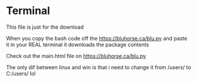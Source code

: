 # Terminal

This file is just for the download

When you copy the bash code off the https://bluhorse.ca/blu.py and paste it in your REAL terminal it downloads the package contents


Check out the main.html file on https://bluhorse.ca/blu.py

The only dif between linux and win is that i need to change it from /users/ to C:/users/ lol
  
  
